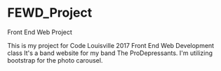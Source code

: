 # FEWD_Project
Front End Web Project

This is my project for Code Louisville 2017 Front End Web Development class
It's a band website for my band The ProDepressants.
I'm utilizing bootstrap for the photo carousel.
